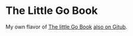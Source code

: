 # The Little Go Book

My own flavor of [The little Go Book](http://openmymind.net/The-Little-Go-Book/) [also on Gitub](https://github.com/karlseguin/the-little-go-book).
